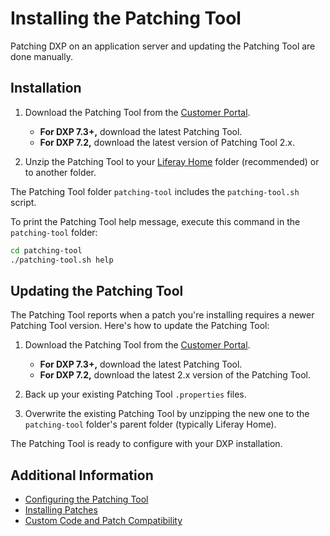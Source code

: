 # Installing the Patching Tool

Patching DXP on an application server and updating the Patching Tool are done manually.

## Installation

1. Download the Patching Tool from the [Customer Portal](https://customer.liferay.com/downloads).

    * **For DXP 7.3+,** download the latest Patching Tool.
    * **For DXP 7.2,** download the latest version of Patching Tool 2.x.

1. Unzip the Patching Tool to your [Liferay Home](../../reference/liferay-home.md) folder (recommended) or to another folder.

The Patching Tool folder `patching-tool` includes the `patching-tool.sh` script.

To print the Patching Tool help message, execute this command in the `patching-tool` folder:

```bash
cd patching-tool
./patching-tool.sh help
```

## Updating the Patching Tool

The Patching Tool reports when a patch you're installing requires a newer Patching Tool version. Here's how to update the Patching Tool:

1. Download the Patching Tool from the [Customer Portal](https://customer.liferay.com/downloads).

    * **For DXP 7.3+,** download the latest Patching Tool.
    * **For DXP 7.2,** download the latest 2.x version of the Patching Tool.

1. Back up your existing Patching Tool `.properties` files.

1. Overwrite the existing Patching Tool by unzipping the new one to the `patching-tool` folder's parent folder (typically Liferay Home).

The Patching Tool is ready to configure with your DXP installation.

## Additional Information

* [Configuring the Patching Tool](./configuring-the-patching-tool.md)
* [Installing Patches](./installing-patches.md)
* [Custom Code and Patch Compatibility](./advanced-patching-for-dxp-7-2/custom-code-and-patch-compatibility.md)
